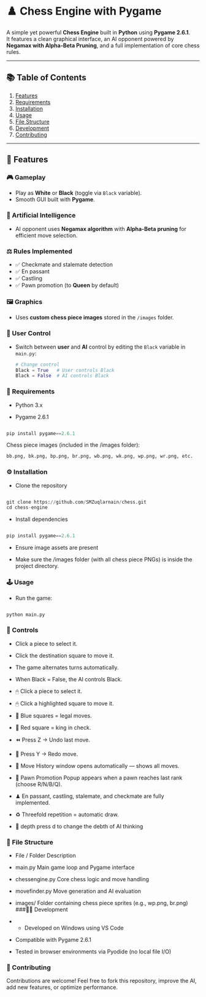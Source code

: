 # ♟️ Chess Engine with Pygame

A simple yet powerful **Chess Engine** built in **Python** using **Pygame 2.6.1**.  
It features a clean graphical interface, an AI opponent powered by **Negamax with Alpha-Beta Pruning**, and a full implementation of core chess rules.

---

## 📚 Table of Contents
1. [Features](#-features)
2. [Requirements](#-requirements)
3. [Installation](#-installation)
4. [Usage](#-usage)
5. [File Structure](#-file-structure)
6. [Development](#-development)
7. [Contributing](#-contributing)


---

## 🚀 Features

### 🎮 Gameplay
- Play as **White** or **Black** (toggle via `Black` variable).
- Smooth GUI built with **Pygame**.

### 🧠 Artificial Intelligence
- AI opponent uses **Negamax algorithm** with **Alpha-Beta pruning** for efficient move selection.

### ⚖️ Rules Implemented
- ✅ Checkmate and stalemate detection  
- ✅ En passant  
- ✅ Castling  
- ✅ Pawn promotion (to **Queen** by default)

### 🖼️ Graphics
- Uses **custom chess piece images** stored in the `/images` folder.

### 👤 User Control
- Switch between **user** and **AI** control by editing the `Black` variable in `main.py`:
  ```python
  # Change control
  Black = True   # User controls Black
  Black = False  # AI controls Black
  ```
### 🧩 Requirements

- Python 3.x

- Pygame 2.6.1
```python

pip install pygame==2.6.1

```

Chess piece images (included in the /images folder):
```python
bb.png, bk.png, bp.png, br.png, wb.png, wk.png, wp.png, wr.png, etc. 
```
### ⚙️ Installation

- Clone the repository
```python

git clone https://github.com/SMZuqlarnain/chess.git
cd chess-engine

```

- Install dependencies
```python

pip install pygame==2.6.1

```
- Ensure image assets are present

- Make sure the /images folder (with all chess piece PNGs) is inside the project directory.

### 🕹️ Usage

- Run the game:
```python

python main.py
```
### 🎯 Controls

- Click a piece to select it.

- Click the destination square to move it.

- The game alternates turns automatically.

- When Black = False, the AI controls Black.
- 🖱 Click a piece to select it.
- 🖱 Click a highlighted square to move it.
- 🎯 Blue squares = legal moves.
- 🔴 Red square = king in check.
- ⏪ Press Z → Undo last move.
- 🔁 Press Y → Redo move.
- 📜 Move History window opens automatically — shows all moves.
- 👑 Pawn Promotion Popup appears when a pawn reaches last rank (choose R/N/B/Q).
- ♟ En passant, castling, stalemate, and checkmate are fully implemented.
- ♻ Threefold repetition = automatic draw.
- 🧠 depth press d to change the debth of AI thinking

### 📁 File Structure
- File / Folder	Description
- main.py	Main game loop and Pygame interface
- chessengine.py	Core chess logic and move handling
- movefinder.py	Move generation and AI evaluation
- images/	Folder containing chess piece sprites (e.g., wp.png, br.png)
###🧑‍💻 Development

- - Developed on Windows using VS Code

- Compatible with Pygame 2.6.1

- Tested in browser environments via Pyodide (no local file I/O)

### 🤝 Contributing

Contributions are welcome!
Feel free to fork this repository, improve the AI, add new features, or optimize performance.
